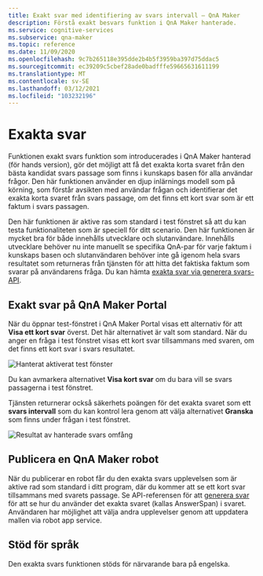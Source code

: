 ```yaml
---
title: Exakt svar med identifiering av svars intervall – QnA Maker
description: Förstå exakt besvars funktion i QnA Maker hanterade.
ms.service: cognitive-services
ms.subservice: qna-maker
ms.topic: reference
ms.date: 11/09/2020
ms.openlocfilehash: 9c7b265118e395dde2b4b5f3959ba397d75ddac5
ms.sourcegitcommit: ec39209c5cbef28ade0badfffe59665631611199
ms.translationtype: MT
ms.contentlocale: sv-SE
ms.lasthandoff: 03/12/2021
ms.locfileid: "103232196"
---
```

# <a name="precise-answering"></a>Exakta svar

Funktionen exakt svars funktion som introducerades i QnA Maker hanterad (för hands version), gör det möjligt att få det exakta korta svaret från den bästa kandidat svars passage som finns i kunskaps basen för alla användar frågor. Den här funktionen använder en djup inlärnings modell som på körning, som förstår avsikten med användar frågan och identifierar det exakta korta svaret från svars passage, om det finns ett kort svar som är ett faktum i svars passagen. 

Den här funktionen är aktive ras som standard i test fönstret så att du kan testa funktionaliteten som är speciell för ditt scenario. Den här funktionen är mycket bra för både innehålls utvecklare och slutanvändare. Innehålls utvecklare behöver nu inte manuellt se specifika QnA-par för varje faktum i kunskaps basen och slutanvändaren behöver inte gå igenom hela svars resultatet som returneras från tjänsten för att hitta det faktiska faktum som svarar på användarens fråga. Du kan hämta [exakta svar via generera svars-API](How-To/metadata-generateanswer-usage.md#get-precise-answers-with-generateanswer-api).

## <a name="precise-answering-on-qna-maker-portal"></a>Exakt svar på QnA Maker Portal

När du öppnar test-fönstret i QnA Maker Portal visas ett alternativ för att **Visa ett kort svar** överst. Det här alternativet är valt som standard. När du anger en fråga i test fönstret visas ett kort svar tillsammans med svaren, om det finns ett kort svar i svars resultatet.
 
![Hanterat aktiverat test fönster](../QnAMaker/media/conversational-context/test-pane-with-managed.png)

Du kan avmarkera alternativet **Visa kort svar** om du bara vill se svars passagerna i test fönstret. 

Tjänsten returnerar också säkerhets poängen för det exakta svaret som ett **svars intervall** som du kan kontrol lera genom att välja alternativet **Granska** som finns under frågan i test fönstret.

![Resultat av hanterade svars omfång](../QnAMaker/media/conversational-context/managed-answer-span-score.png)

## <a name="publishing-a-qna-maker-bot"></a>Publicera en QnA Maker robot

När du publicerar en robot får du den exakta svars upplevelsen som är aktive rad som standard i ditt program, där du kommer att se ett kort svar tillsammans med svarets passage. Se API-referensen för att [generera svar](/rest/api/cognitiveservices/qnamakerv5.0-preview.1/knowledgebase/generateanswer#answerspan) för att se hur du använder det exakta svaret (kallas AnswerSpan) i svaret. Användaren har möjlighet att välja andra upplevelser genom att uppdatera mallen via robot app service. 

## <a name="language-support"></a>Stöd för språk

Den exakta svars funktionen stöds för närvarande bara på engelska.
